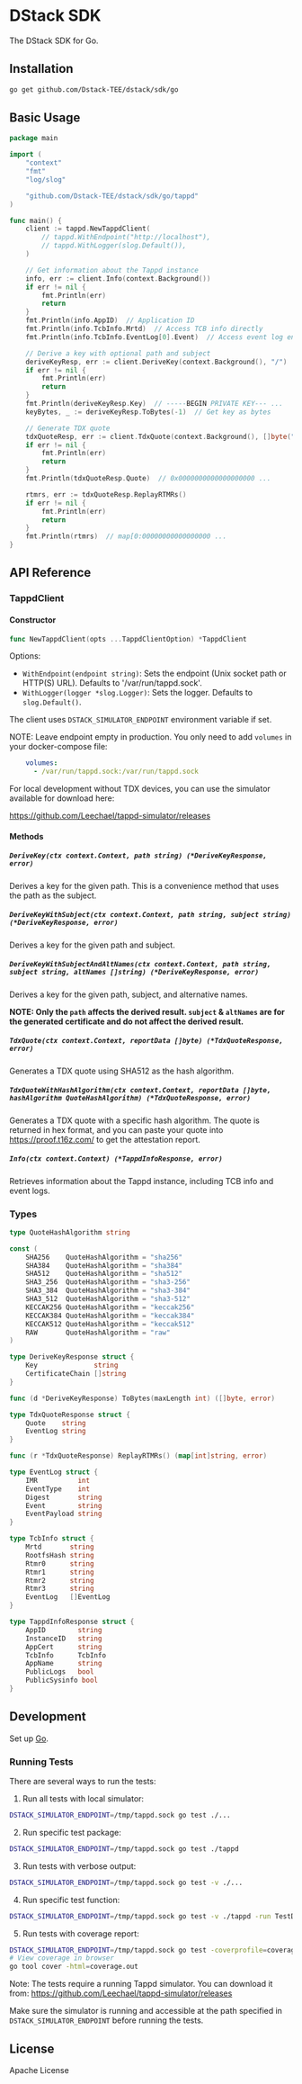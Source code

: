 # DStack SDK

The DStack SDK for Go.

## Installation

```bash
go get github.com/Dstack-TEE/dstack/sdk/go
```

## Basic Usage

```go
package main

import (
	"context"
	"fmt"
	"log/slog"

	"github.com/Dstack-TEE/dstack/sdk/go/tappd"
)

func main() {
	client := tappd.NewTappdClient(
		// tappd.WithEndpoint("http://localhost"),
		// tappd.WithLogger(slog.Default()),
	)

	// Get information about the Tappd instance
	info, err := client.Info(context.Background())
	if err != nil {
		fmt.Println(err)
		return
	}
	fmt.Println(info.AppID)  // Application ID
	fmt.Println(info.TcbInfo.Mrtd)  // Access TCB info directly
	fmt.Println(info.TcbInfo.EventLog[0].Event)  // Access event log entries

	// Derive a key with optional path and subject
	deriveKeyResp, err := client.DeriveKey(context.Background(), "/")
	if err != nil {
		fmt.Println(err)
		return
	}
	fmt.Println(deriveKeyResp.Key)  // -----BEGIN PRIVATE KEY--- ...
	keyBytes, _ := deriveKeyResp.ToBytes(-1)  // Get key as bytes

	// Generate TDX quote
	tdxQuoteResp, err := client.TdxQuote(context.Background(), []byte("test"))
	if err != nil {
		fmt.Println(err)
		return
	}
	fmt.Println(tdxQuoteResp.Quote)  // 0x0000000000000000000 ...

	rtmrs, err := tdxQuoteResp.ReplayRTMRs()
	if err != nil {
		fmt.Println(err)
		return
	}
	fmt.Println(rtmrs)  // map[0:00000000000000000 ...
}
```

## API Reference

### TappdClient

#### Constructor

```go
func NewTappdClient(opts ...TappdClientOption) *TappdClient
```

Options:
- `WithEndpoint(endpoint string)`: Sets the endpoint (Unix socket path or HTTP(S) URL). Defaults to '/var/run/tappd.sock'.
- `WithLogger(logger *slog.Logger)`: Sets the logger. Defaults to `slog.Default()`.

The client uses `DSTACK_SIMULATOR_ENDPOINT` environment variable if set.

NOTE: Leave endpoint empty in production. You only need to add `volumes` in your docker-compose file:

```yaml
    volumes:
      - /var/run/tappd.sock:/var/run/tappd.sock
```

For local development without TDX devices, you can use the simulator available for download here:

https://github.com/Leechael/tappd-simulator/releases

#### Methods

##### `DeriveKey(ctx context.Context, path string) (*DeriveKeyResponse, error)`

Derives a key for the given path. This is a convenience method that uses the path as the subject.

##### `DeriveKeyWithSubject(ctx context.Context, path string, subject string) (*DeriveKeyResponse, error)`

Derives a key for the given path and subject.

##### `DeriveKeyWithSubjectAndAltNames(ctx context.Context, path string, subject string, altNames []string) (*DeriveKeyResponse, error)`

Derives a key for the given path, subject, and alternative names.

**NOTE: Only the `path` affects the derived result. `subject` & `altNames` are for the generated certificate and do not affect the derived result.**

##### `TdxQuote(ctx context.Context, reportData []byte) (*TdxQuoteResponse, error)`

Generates a TDX quote using SHA512 as the hash algorithm.

##### `TdxQuoteWithHashAlgorithm(ctx context.Context, reportData []byte, hashAlgorithm QuoteHashAlgorithm) (*TdxQuoteResponse, error)`

Generates a TDX quote with a specific hash algorithm. The quote is returned in hex format, and you can paste your quote into https://proof.t16z.com/ to get the attestation report.

##### `Info(ctx context.Context) (*TappdInfoResponse, error)`

Retrieves information about the Tappd instance, including TCB info and event logs.

### Types

```go
type QuoteHashAlgorithm string

const (
    SHA256    QuoteHashAlgorithm = "sha256"
    SHA384    QuoteHashAlgorithm = "sha384"
    SHA512    QuoteHashAlgorithm = "sha512"
    SHA3_256  QuoteHashAlgorithm = "sha3-256"
    SHA3_384  QuoteHashAlgorithm = "sha3-384"
    SHA3_512  QuoteHashAlgorithm = "sha3-512"
    KECCAK256 QuoteHashAlgorithm = "keccak256"
    KECCAK384 QuoteHashAlgorithm = "keccak384"
    KECCAK512 QuoteHashAlgorithm = "keccak512"
    RAW       QuoteHashAlgorithm = "raw"
)

type DeriveKeyResponse struct {
    Key              string
    CertificateChain []string
}

func (d *DeriveKeyResponse) ToBytes(maxLength int) ([]byte, error)

type TdxQuoteResponse struct {
    Quote    string
    EventLog string
}

func (r *TdxQuoteResponse) ReplayRTMRs() (map[int]string, error)

type EventLog struct {
    IMR          int
    EventType    int
    Digest       string
    Event        string
    EventPayload string
}

type TcbInfo struct {
    Mrtd       string
    RootfsHash string
    Rtmr0      string
    Rtmr1      string
    Rtmr2      string
    Rtmr3      string
    EventLog   []EventLog
}

type TappdInfoResponse struct {
    AppID        string
    InstanceID   string
    AppCert      string
    TcbInfo      TcbInfo
    AppName      string
    PublicLogs   bool
    PublicSysinfo bool
}
```

## Development

Set up [Go](https://go.dev/doc/install).

### Running Tests

There are several ways to run the tests:

1. Run all tests with local simulator:
```bash
DSTACK_SIMULATOR_ENDPOINT=/tmp/tappd.sock go test ./...
```

2. Run specific test package:
```bash
DSTACK_SIMULATOR_ENDPOINT=/tmp/tappd.sock go test ./tappd
```

3. Run tests with verbose output:
```bash
DSTACK_SIMULATOR_ENDPOINT=/tmp/tappd.sock go test -v ./...
```

4. Run specific test function:
```bash
DSTACK_SIMULATOR_ENDPOINT=/tmp/tappd.sock go test -v ./tappd -run TestDeriveKey
```

5. Run tests with coverage report:
```bash
DSTACK_SIMULATOR_ENDPOINT=/tmp/tappd.sock go test -coverprofile=coverage.out ./...
# View coverage in browser
go tool cover -html=coverage.out
```

Note: The tests require a running Tappd simulator. You can download it from:
https://github.com/Leechael/tappd-simulator/releases

Make sure the simulator is running and accessible at the path specified in `DSTACK_SIMULATOR_ENDPOINT` before running the tests.

## License

Apache License

